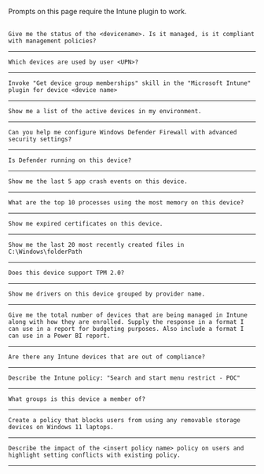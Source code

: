 Prompts on this page require the Intune plugin to work.
<br><br>
```
Give me the status of the <devicename>. Is it managed, is it compliant with management policies?
```
---
```
Which devices are used by user <UPN>?
```
---
```
Invoke "Get device group memberships" skill in the "Microsoft Intune" plugin for device <device name>
```
---
```
Show me a list of the active devices in my environment.
```
---
```
Can you help me configure Windows Defender Firewall with advanced security settings?
```
---
```
Is Defender running on this device?
```
---
```
Show me the last 5 app crash events on this device.
```
---
```
What are the top 10 processes using the most memory on this device?
```
---
```
Show me expired certificates on this device.
```
---
```
Show me the last 20 most recently created files in C:\Windows\folderPath
```
---
```
Does this device support TPM 2.0?
```
---
```
Show me drivers on this device grouped by provider name.
```
---
```
Give me the total number of devices that are being managed in Intune along with how they are enrolled. Supply the response in a format I can use in a report for budgeting purposes. Also include a format I can use in a Power BI report.
```
---
```
Are there any Intune devices that are out of compliance?
```
---
```
Describe the Intune policy: "Search and start menu restrict - POC"
```
---
```
What groups is this device a member of?
```
---
```
Create a policy that blocks users from using any removable storage devices on Windows 11 laptops.
```
---
```
Describe the impact of the <insert policy name> policy on users and highlight setting conflicts with existing policy.
```
---
